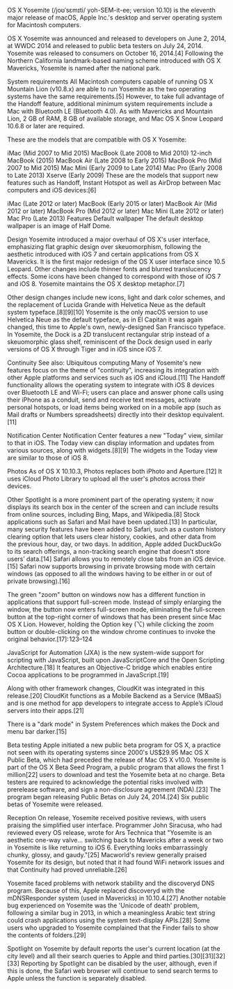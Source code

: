 OS X Yosemite (/joʊˈsɛmɪti/ yoh-SEM-it-ee; version 10.10) is the eleventh major release of macOS, Apple Inc.'s desktop and server operating system for Macintosh computers.

OS X Yosemite was announced and released to developers on June 2, 2014, at WWDC 2014 and released to public beta testers on July 24, 2014. Yosemite was released to consumers on October 16, 2014.[4] Following the Northern California landmark-based naming scheme introduced with OS X Mavericks, Yosemite is named after the national park.

System requirements
All Macintosh computers capable of running OS X Mountain Lion (v10.8.x) are able to run Yosemite as the two operating systems have the same requirements.[5] However, to take full advantage of the Handoff feature, additional minimum system requirements include a Mac with Bluetooth LE (Bluetooth 4.0). As with Mavericks and Mountain Lion, 2 GB of RAM, 8 GB of available storage, and Mac OS X Snow Leopard 10.6.8 or later are required.

These are the models that are compatible with OS X Yosemite:

iMac (Mid 2007 to Mid 2015)
MacBook (Late 2008 to Mid 2010)
12-inch MacBook (2015)
MacBook Air (Late 2008 to Early 2015)
MacBook Pro (Mid 2007 to Mid 2015)
Mac Mini (Early 2009 to Late 2014)
Mac Pro (Early 2008 to Late 2013)
Xserve (Early 2009)
These are the models that support new features such as Handoff, Instant Hotspot as well as AirDrop between Mac computers and iOS devices:[6]

iMac (Late 2012 or later)
MacBook (Early 2015 or later)
MacBook Air (Mid 2012 or later)
MacBook Pro (Mid 2012 or later)
Mac Mini (Late 2012 or later)
Mac Pro (Late 2013)
Features
Default wallpaper
The default desktop wallpaper is an image of Half Dome.

Design
Yosemite introduced a major overhaul of OS X's user interface, emphasizing flat graphic design over skeuomorphism, following the aesthetic introduced with iOS 7 and certain applications from OS X Mavericks. It is the first major redesign of the OS X user interface since 10.5 Leopard. Other changes include thinner fonts and blurred translucency effects. Some icons have been changed to correspond with those of iOS 7 and iOS 8. Yosemite maintains the OS X desktop metaphor.[7]

Other design changes include new icons, light and dark color schemes, and the replacement of Lucida Grande with Helvetica Neue as the default system typeface.[8][9][10] Yosemite is the only macOS version to use Helvetica Neue as the default typeface, as in El Capitan it was again changed, this time to Apple's own, newly-designed San Francisco typeface. In Yosemite, the Dock is a 2D translucent rectangular strip instead of a skeuomorphic glass shelf, reminiscent of the Dock design used in early versions of OS X through Tiger and in iOS since iOS 7.

Continuity
See also: Ubiquitous computing
Many of Yosemite's new features focus on the theme of "continuity", increasing its integration with other Apple platforms and services such as iOS and iCloud.[11] The Handoff functionality allows the operating system to integrate with iOS 8 devices over Bluetooth LE and Wi-Fi; users can place and answer phone calls using their iPhone as a conduit, send and receive text messages, activate personal hotspots, or load items being worked on in a mobile app (such as Mail drafts or Numbers spreadsheets) directly into their desktop equivalent.[11]

Notification Center
Notification Center features a new "Today" view, similar to that in iOS. The Today view can display information and updates from various sources, along with widgets.[8][9] The widgets in the Today view are similar to those of iOS 8.

Photos
As of OS X 10.10.3, Photos replaces both iPhoto and Aperture.[12] It uses iCloud Photo Library to upload all the user's photos across their devices.

Other
Spotlight is a more prominent part of the operating system; it now displays its search box in the center of the screen and can include results from online sources, including Bing, Maps, and Wikipedia.[8] Stock applications such as Safari and Mail have been updated.[13] In particular, many security features have been added to Safari, such as a custom history clearing option that lets users clear history, cookies, and other data from the previous hour, day, or two days. In addition, Apple added DuckDuckGo to its search offerings, a non-tracking search engine that doesn’t store users’ data.[14] Safari allows you to remotely close tabs from an iOS device.[15] Safari now supports browsing in private browsing mode with certain windows (as opposed to all the windows having to be either in or out of private browsing).[16]

The green "zoom" button on windows now has a different function in applications that support full-screen mode. Instead of simply enlarging the window, the button now enters full-screen mode, eliminating the full-screen button at the top-right corner of windows that has been present since Mac OS X Lion. However, holding the Option key (⌥) while clicking the zoom button or double-clicking on the window chrome continues to invoke the original behavior.[17]: 123–124 

JavaScript for Automation (JXA) is the new system-wide support for scripting with JavaScript, built upon JavaScriptCore and the Open Scripting Architecture.[18] It features an Objective-C bridge which enables entire Cocoa applications to be programmed in JavaScript.[19]

Along with other framework changes, CloudKit was integrated in this release.[20] CloudKit functions as a Mobile Backend as a Service (MBaaS) and is one method for app developers to integrate access to Apple’s iCloud servers into their apps.[21]

There is a "dark mode" in System Preferences which makes the Dock and menu bar darker.[15]

Beta testing
Apple initiated a new public beta program for OS X, a practice not seen with its operating systems since 2000's US$29.95 Mac OS X Public Beta, which had preceded the release of Mac OS X v10.0. Yosemite is part of the OS X Beta Seed Program, a public program that allows the first 1 million[22] users to download and test the Yosemite beta at no charge. Beta testers are required to acknowledge the potential risks involved with prerelease software, and sign a non-disclosure agreement (NDA).[23] The program began releasing Public Betas on July 24, 2014.[24] Six public betas of Yosemite were released.

Reception
On release, Yosemite received positive reviews, with users praising the simplified user interface. Programmer John Siracusa, who had reviewed every OS release, wrote for Ars Technica that "Yosemite is an aesthetic one-way valve... switching back to Mavericks after a week or two in Yosemite is like returning to iOS 6. Everything looks embarrassingly chunky, glossy, and gaudy."[25] Macworld's review generally praised Yosemite for its design, but noted that it had found WiFi network issues and that Continuity had proved unreliable.[26]

Yosemite faced problems with network stability and the discoveryd DNS program. Because of this, Apple replaced discoveryd with the mDNSResponder system (used in Mavericks) in 10.10.4.[27] Another notable bug experienced on Yosemite was the 'Unicode of death' problem, following a similar bug in 2013, in which a meaningless Arabic text string could crash applications using the system text-display APIs.[28] Some users who upgraded to Yosemite complained that the Finder fails to show the contents of folders.[29]

Spotlight on Yosemite by default reports the user's current location (at the city level) and all their search queries to Apple and third parties.[30][31][32][33] Reporting by Spotlight can be disabled by the user, although, even if this is done, the Safari web browser will continue to send search terms to Apple unless the function is separately disabled.
